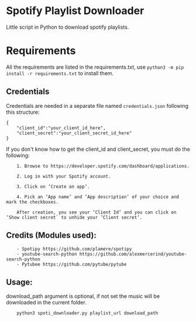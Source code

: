 # Spotify Playlist Downloader

Little script in Python to download spotify playlists.

# Requirements

All the requirements are listed in the requirements.txt, use `python3 -m pip install -r requirements.txt` to install them.

## Credentials
Credentials are needed in a separate file named `credentials.json` following this structure:
```
{
    "client_id":"your_client_id_here",
    "client_secret":"your_client_secret_id_here"
}
```

If you don't know how to get the client_id and client_secret, you must do the following:

```
    1. Browse to https://developer.spotify.com/dashboard/applications.

    2. Log in with your Spotify account.

    3. Click on ‘Create an app’.

    4. Pick an ‘App name’ and ‘App description’ of your choice and mark the checkboxes.

    After creation, you see your ‘Client Id’ and you can click on ‘Show client secret` to unhide your ’Client secret’.
```

## Credits (Modules used):
	
		- Spotipy https://github.com/plamere/spotipy
		- youtube-search-python https://github.com/alexmercerind/youtube-search-python
		- Pytubee https://github.com/pytube/pytube
	
	

## Usage:

download_path argument is optional, if not set the music will be downloaded in the current folder.

```
	python3 spoti_downloader.py playlist_url download_path

```

